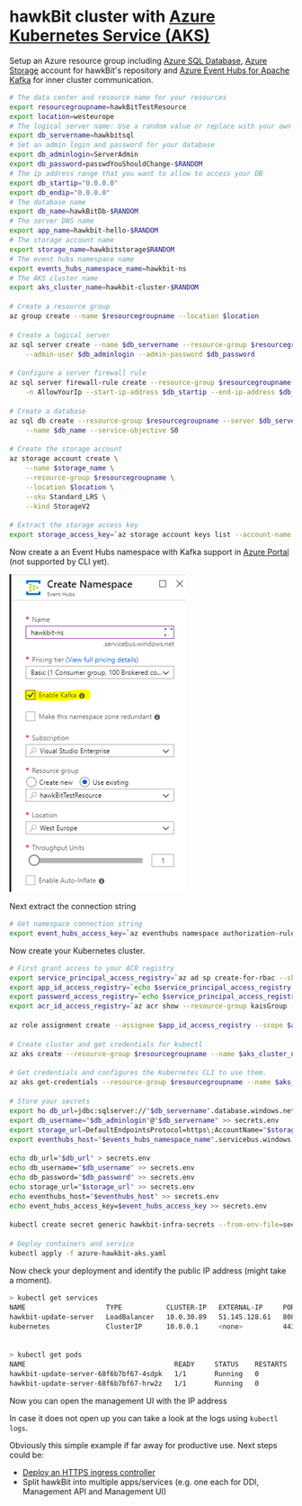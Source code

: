 # hawkBit cluster with [Azure Kubernetes Service (AKS)](https://azure.microsoft.com/en-us/services/kubernetes-service/)

Setup an Azure resource group including [Azure SQL Database](https://azure.microsoft.com/en-us/services/sql-database/), [Azure Storage](https://azure.microsoft.com/en-us/services/storage/) account for hawkBit's repository and [Azure Event Hubs for Apache Kafka](https://docs.microsoft.com/en-us/azure/event-hubs/event-hubs-for-kafka-ecosystem-overview) for inner cluster communication.

```bash
# The data center and resource name for your resources
export resourcegroupname=hawkBitTestResource
export location=westeurope
# The logical server name: Use a random value or replace with your own value (do not capitalize)
export db_servername=hawkbitsql
# Set an admin login and password for your database
export db_adminlogin=ServerAdmin
export db_password=passwdYouShouldChange-$RANDOM
# The ip address range that you want to allow to access your DB
export db_startip="0.0.0.0"
export db_endip="0.0.0.0"
# The database name
export db_name=hawkBitDb-$RANDOM
# The server DNS name
export app_name=hawkbit-hello-$RANDOM
# The storage account name
export storage_name=hawkbitstorage$RANDOM
# The event hubs namespace name
export events_hubs_namespace_name=hawkbit-ns
# The AKS cluster name
export aks_cluster_name=hawkbit-cluster-$RANDOM

# Create a resource group
az group create --name $resourcegroupname --location $location

# Create a logical server
az sql server create --name $db_servername --resource-group $resourcegroupname --location $location \
    --admin-user $db_adminlogin --admin-password $db_password

# Configure a server firewall rule
az sql server firewall-rule create --resource-group $resourcegroupname --server $db_servername \
    -n AllowYourIp --start-ip-address $db_startip --end-ip-address $db_endip

# Create a database
az sql db create --resource-group $resourcegroupname --server $db_servername \
    --name $db_name --service-objective S0

# Create the storage account
az storage account create \
    --name $storage_name \
    --resource-group $resourcegroupname \
    --location $location \
    --sku Standard_LRS \
    --kind StorageV2

# Extract the storage access key
export storage_access_key=`az storage account keys list --account-name $storage_name --resource-group $resourcegroupname --output=tsv|cut  -f3| head -1`
```

Now create a an Event Hubs namespace with Kafka support in [Azure Portal](https://ms.portal.azure.com/) (not supported by CLI yet).

![Azure Portal Event Hubs](eventHubsKafka.PNG)

Next extract the connection string

```bash
# Get namespace connection string
export event_hubs_access_key=`az eventhubs namespace authorization-rule keys list --resource-group $resourcegroupname --namespace-name $events_hubs_namespace_name --name RootManageSharedAccessKey --output=tsv|cut -f4`
```

Now create your Kubernetes cluster.

```bash
# First grant access to your ACR registry
export service_principal_access_registry=`az ad sp create-for-rbac --skip-assignment --output tsv`
export app_id_access_registry=`echo $service_principal_access_registry|cut -f1 -d ' '`
export password_access_registry=`echo $service_principal_access_registry|cut -f4 -d ' '`
export acr_id_access_registry=`az acr show --resource-group kaisGroup --name <YourAcrRegistry> --query "id" --output tsv`

az role assignment create --assignee $app_id_access_registry --scope $acr_id_access_registry --role Reader

# Create cluster and get credentials for kubectl
az aks create --resource-group $resourcegroupname --name $aks_cluster_name --node-count 1 --enable-addons monitoring --generate-ssh-keys --service-principal $app_id_access_registry --client-secret $password_access_registry

# Get credentials and configures the Kubernetes CLI to use them.
az aks get-credentials --resource-group $resourcegroupname --name $aks_cluster_name

# Store your secrets
export ho db_url=jdbc:sqlserver://"$db_servername".database.windows.net:1433\;database="$db_name"\;user="$db_adminlogin"@"$db_servername"\;password="$db_password"\;encrypt=true\;trustServerCertificate=false\;hostNameInCertificate=*.database.windows.net\;loginTimeout=30\; > secrets.env
export db_username="$db_adminlogin"@"$db_servername" >> secrets.env
export storage_url=DefaultEndpointsProtocol=https\;AccountName="$storage_name"\;AccountKey="$storage_access_key"\;EndpointSuffix=core.windows.net >> secrets.env
export eventhubs_host="$events_hubs_namespace_name".servicebus.windows.net >> secrets.env

echo db_url="$db_url" > secrets.env
echo db_username="$db_username" >> secrets.env
echo db_password="$db_password" >> secrets.env
echo storage_url="$storage_url" >> secrets.env
echo eventhubs_host="$eventhubs_host" >> secrets.env
echo event_hubs_access_key=$event_hubs_access_key >> secrets.env

kubectl create secret generic hawkbit-infra-secrets --from-env-file=secrets.env

# Deploy containers and service
kubectl apply -f azure-hawkbit-aks.yaml
```

Now check your deployment and identify the public IP address (might take a moment).

```bash
> kubectl get services
NAME                    TYPE           CLUSTER-IP   EXTERNAL-IP     PORT(S)          AGE
hawkbit-update-server   LoadBalancer   10.0.30.89   51.145.128.61   8080:31066/TCP   8m
kubernetes              ClusterIP      10.0.0.1     <none>          443/TCP          34m


> kubectl get pods
NAME                                     READY     STATUS    RESTARTS   AGE
hawkbit-update-server-68f6b7bf67-4sdpk   1/1       Running   0          8m
hawkbit-update-server-68f6b7bf67-hrw2z   1/1       Running   0          8m
```

Now you can open the management UI with the IP address

In case it does not open up you can take a look at the logs using `kubectl logs`.

Obviously this simple example if far away for productive use. Next steps could be:
* [Deploy an HTTPS ingress controller](https://docs.microsoft.com/en-us/azure/aks/ingress)
* Split hawkBit into multiple apps/services (e.g. one each for DDI, Management API and Management UI)
